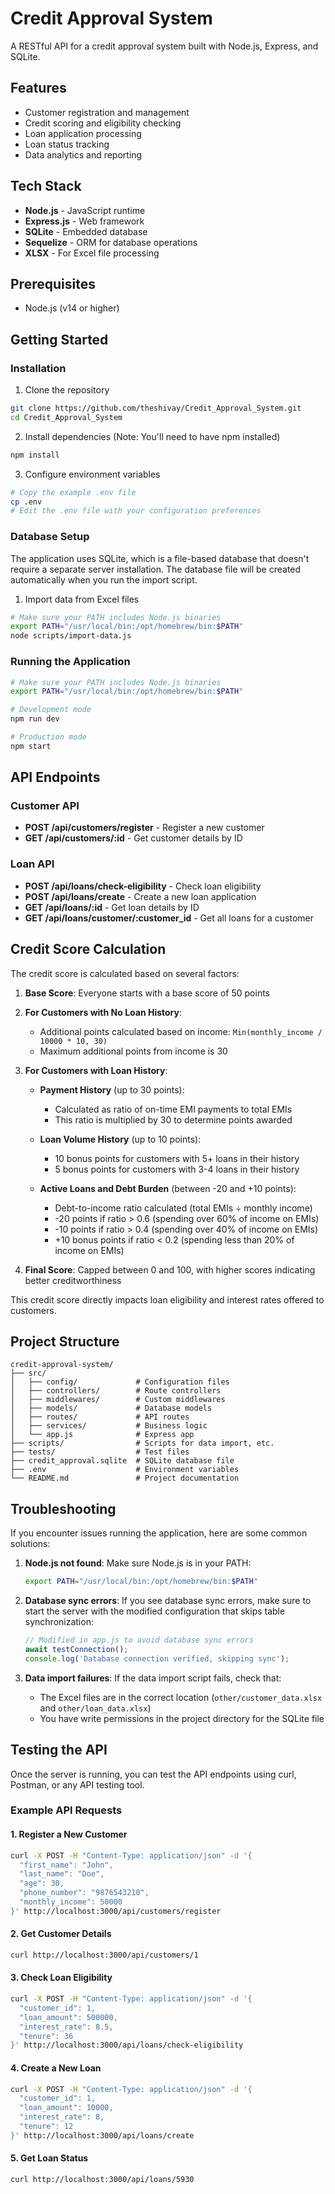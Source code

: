 # Credit Approval System

A RESTful API for a credit approval system built with Node.js, Express, and SQLite.

## Features

- Customer registration and management
- Credit scoring and eligibility checking
- Loan application processing
- Loan status tracking
- Data analytics and reporting

## Tech Stack

- **Node.js** - JavaScript runtime
- **Express.js** - Web framework
- **SQLite** - Embedded database
- **Sequelize** - ORM for database operations
- **XLSX** - For Excel file processing

## Prerequisites

- Node.js (v14 or higher)

## Getting Started

### Installation

1. Clone the repository
```bash
git clone https://github.com/theshivay/Credit_Approval_System.git
cd Credit_Approval_System
```

2. Install dependencies (Note: You'll need to have npm installed)
```bash
npm install
```

3. Configure environment variables
```bash
# Copy the example .env file
cp .env
# Edit the .env file with your configuration preferences
```

### Database Setup

The application uses SQLite, which is a file-based database that doesn't require a separate server installation. The database file will be created automatically when you run the import script.

1. Import data from Excel files
```bash
# Make sure your PATH includes Node.js binaries
export PATH="/usr/local/bin:/opt/homebrew/bin:$PATH"
node scripts/import-data.js
```

### Running the Application

```bash
# Make sure your PATH includes Node.js binaries
export PATH="/usr/local/bin:/opt/homebrew/bin:$PATH"

# Development mode
npm run dev

# Production mode
npm start
```

## API Endpoints

### Customer API

- **POST /api/customers/register** - Register a new customer
- **GET /api/customers/:id** - Get customer details by ID

### Loan API

- **POST /api/loans/check-eligibility** - Check loan eligibility
- **POST /api/loans/create** - Create a new loan application
- **GET /api/loans/:id** - Get loan details by ID
- **GET /api/loans/customer/:customer_id** - Get all loans for a customer

## Credit Score Calculation

The credit score is calculated based on several factors:

1. **Base Score**: Everyone starts with a base score of 50 points

2. **For Customers with No Loan History**:
   - Additional points calculated based on income: `Min(monthly_income / 10000 * 10, 30)`
   - Maximum additional points from income is 30

3. **For Customers with Loan History**:
   - **Payment History** (up to 30 points):
     - Calculated as ratio of on-time EMI payments to total EMIs
     - This ratio is multiplied by 30 to determine points awarded
   
   - **Loan Volume History** (up to 10 points):
     - 10 bonus points for customers with 5+ loans in their history
     - 5 bonus points for customers with 3-4 loans in their history
   
   - **Active Loans and Debt Burden** (between -20 and +10 points):
     - Debt-to-income ratio calculated (total EMIs ÷ monthly income)
     - -20 points if ratio > 0.6 (spending over 60% of income on EMIs)
     - -10 points if ratio > 0.4 (spending over 40% of income on EMIs)
     - +10 bonus points if ratio < 0.2 (spending less than 20% of income on EMIs)

4. **Final Score**: Capped between 0 and 100, with higher scores indicating better creditworthiness

This credit score directly impacts loan eligibility and interest rates offered to customers.

## Project Structure

```
credit-approval-system/
├── src/
│   ├── config/             # Configuration files
│   ├── controllers/        # Route controllers
│   ├── middlewares/        # Custom middlewares
│   ├── models/             # Database models
│   ├── routes/             # API routes
│   ├── services/           # Business logic
│   └── app.js              # Express app
├── scripts/                # Scripts for data import, etc.
├── tests/                  # Test files
├── credit_approval.sqlite  # SQLite database file
├── .env                    # Environment variables
└── README.md               # Project documentation
```

## Troubleshooting

If you encounter issues running the application, here are some common solutions:

1. **Node.js not found**: Make sure Node.js is in your PATH:
   ```bash
   export PATH="/usr/local/bin:/opt/homebrew/bin:$PATH"
   ```

2. **Database sync errors**: If you see database sync errors, make sure to start the server with the modified configuration that skips table synchronization:
   ```javascript
   // Modified in app.js to avoid database sync errors
   await testConnection();
   console.log('Database connection verified, skipping sync');
   ```

3. **Data import failures**: If the data import script fails, check that:
   - The Excel files are in the correct location (`other/customer_data.xlsx` and `other/loan_data.xlsx`)
   - You have write permissions in the project directory for the SQLite file

## Testing the API

Once the server is running, you can test the API endpoints using curl, Postman, or any API testing tool.

### Example API Requests

#### 1. Register a New Customer
```bash
curl -X POST -H "Content-Type: application/json" -d '{
  "first_name": "John",
  "last_name": "Doe",
  "age": 30,
  "phone_number": "9876543210",
  "monthly_income": 50000
}' http://localhost:3000/api/customers/register
```

#### 2. Get Customer Details
```bash
curl http://localhost:3000/api/customers/1
```

#### 3. Check Loan Eligibility
```bash
curl -X POST -H "Content-Type: application/json" -d '{
  "customer_id": 1,
  "loan_amount": 500000,
  "interest_rate": 8.5,
  "tenure": 36
}' http://localhost:3000/api/loans/check-eligibility
```

#### 4. Create a New Loan
```bash
curl -X POST -H "Content-Type: application/json" -d '{
  "customer_id": 1,
  "loan_amount": 10000,
  "interest_rate": 8,
  "tenure": 12
}' http://localhost:3000/api/loans/create
```

#### 5. Get Loan Status
```bash
curl http://localhost:3000/api/loans/5930
```